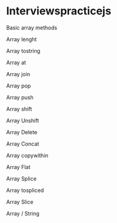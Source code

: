# Interviewspracticejs
<p>Basic array methods</p>
<p>Array lenght </p>
<p>Array tostring</p>
<p>Array at</p>
<p>Array join</p>
<p>Array pop</p>
<p>Array push</p>
<p>Array shift</p>
<p>Array Unshift</p>
<p>Array Delete</p>
<p>Array Concat</p>
<p>Array copywithin</p>
<p>Array Flat</p>
<p>Array Splice</p>
<p>Array tospliced</p>
<p>Array Slice</p>



Array / String
